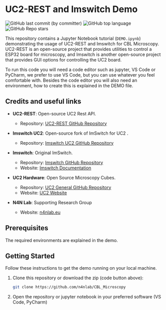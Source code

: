 # UC2-REST and Imswitch Demo
![GitHub last commit (by committer)](https://img.shields.io/github/last-commit/n4nlab/CBL_Microscopy)
![GitHub top language](https://img.shields.io/github/languages/top/n4nlab/CBL_Microscopy)
![GitHub Repo stars](https://img.shields.io/github/stars/n4nlab/CBL_Microscopy)


This repository contains a Jupyter Notebook tutorial (`DEMO.ipynb`) demonstrating the usage of UC2-REST and Imswitch for CBL Microscopy. UC2-REST is an open-source project that provides utilities to control a ESP32 board for microscopy, and Imswitch is another open-source project that provides GUI options for controlling the UC2 board.

To run this code you will need a code editor such as jupyter, VS Code or PyCharm, we prefer to use VS Code, but you can use whatever you feel comfortable with. Besides the code editor you will also need an environment, how to create this is explained in the DEMO file. 

## Credits and useful links

- **UC2-REST**: Open-source UC2 Rest API.
  - Repository: [UC2-REST GitHub Repository](https://github.com/openUC2/UC2-REST)
  
- **Imswitch UC2**: Open-source fork of ImSwitch for UC2 .
  - Repository: [Imswitch UC2 GitHub Repository](https://github.com/openUC2/ImSwitch)

- **Imswitch**: Original ImSwitch.
  - Repository: [Imswitch GitHub Repository](https://github.com/ImSwitch/ImSwitch)
  - Website: [Imswitch Documentation](https://imswitch.readthedocs.io/en/stable/)

- **UC2 Hardware**: Open Source Microscopy Cubes.
  - Repository: [UC2 General GitHub Repository](https://github.com/openUC2/UC2-GIT)
  - Website: [UC2 Website](https://openuc2.com/)

- **N4N Lab**: Supporting Research Group
  - Website: [n4nlab.eu](https://www.n4nlab.eu/)
## Prerequisites

The required environments are explained in the demo.

## Getting Started

Follow these instructions to get the demo running on your local machine.

1. Clone this repository or download the zip (code button above):

   ```sh
   git clone https://github.com/n4nlab/CBL_Microscopy
   ```

2. Open the repository or jupyter notebook in your preferred software (VS Code, PyCharm)


